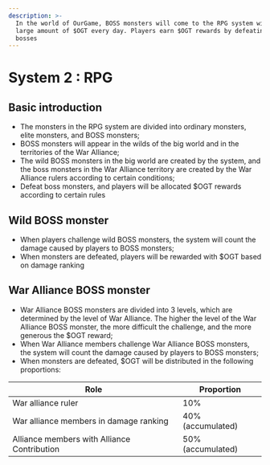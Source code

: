```yaml
---
description: >-
  In the world of OurGame, BOSS monsters will come to the RPG system with a
  large amount of $OGT every day. Players earn $OGT rewards by defeating these
  bosses
---
```


# System 2 : RPG

## **Basic introduction**

* The monsters in the RPG system are divided into ordinary monsters, elite monsters, and BOSS monsters;
* BOSS monsters will appear in the wilds of the big world and in the territories of the War Alliance;
* The wild BOSS monsters in the big world are created by the system, and the boss monsters in the War Alliance territory are created by the War Alliance rulers according to certain conditions;
* Defeat boss monsters, and players will be allocated $OGT rewards according to certain rules

## **Wild BOSS monster**

* When players challenge wild BOSS monsters, the system will count the damage caused by players to BOSS monsters;
* When monsters are defeated, players will be rewarded with $OGT based on damage ranking

## War Alliance **BOSS monster**

* War Alliance BOSS monsters are divided into 3 levels, which are determined by the level of War Alliance. The higher the level of the War Alliance BOSS monster, the more difficult the challenge, and the more generous the $OGT reward;
* When War Alliance members challenge War Alliance BOSS monsters, the system will count the damage caused by players to BOSS monsters;
* When monsters are defeated, $OGT will be distributed in the following proportions:

| **Role**                                    | **Proportion**    |
| ------------------------------------------- | ----------------- |
| War alliance ruler                          | 10%               |
| War alliance members in damage ranking      | 40% (accumulated) |
| Alliance members with Alliance Contribution | 50% (accumulated) |
